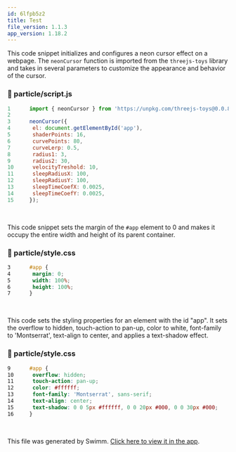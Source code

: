 ```yaml
---
id: 6lfpb5z2
title: Test
file_version: 1.1.3
app_version: 1.18.2
---
```


This code snippet initializes and configures a neon cursor effect on a webpage. The `neonCursor` function is imported from the `threejs-toys` library and takes in several parameters to customize the appearance and behavior of the cursor.

<!-- NOTE-swimm-snippet: the lines below link your snippet to Swimm -->

### 📄 particle/script.js

```javascript
1      import { neonCursor } from 'https://unpkg.com/threejs-toys@0.0.8/build/threejs-toys.module.cdn.min.js';
2
3      neonCursor({
4      	el: document.getElementById('app'),
5      	shaderPoints: 16,
6      	curvePoints: 80,
7      	curveLerp: 0.5,
8      	radius1: 3,
9      	radius2: 30,
10     	velocityTreshold: 10,
11     	sleepRadiusX: 100,
12     	sleepRadiusY: 100,
13     	sleepTimeCoefX: 0.0025,
14     	sleepTimeCoefY: 0.0025,
15     });
```

<br/>

This code snippet sets the margin of the `#app` element to 0 and makes it occupy the entire width and height of its parent container.

<!-- NOTE-swimm-snippet: the lines below link your snippet to Swimm -->

### 📄 particle/style.css

```css
3      #app {
4      	margin: 0;
5      	width: 100%;
6      	height: 100%;
7      }
```

<br/>

This code sets the styling properties for an element with the id "app". It sets the overflow to hidden, touch-action to pan-up, color to white, font-family to 'Montserrat', text-align to center, and applies a text-shadow effect.

<!-- NOTE-swimm-snippet: the lines below link your snippet to Swimm -->

### 📄 particle/style.css

```css
9      #app {
10     	overflow: hidden;
11     	touch-action: pan-up;
12     	color: #ffffff;
13     	font-family: 'Montserrat', sans-serif;
14     	text-align: center;
15     	text-shadow: 0 0 5px #ffffff, 0 0 20px #000, 0 0 30px #000;
16     }
```

<br/>

This file was generated by Swimm. [Click here to view it in the app](https://app.swimm.io/repos/Z2l0aHViJTNBJTNBQ1NFMzI3LUdyb3VwLTclM0ElM0FraGFsaWRoYXNhbmFuaWs=/docs/6lfpb5z2).
